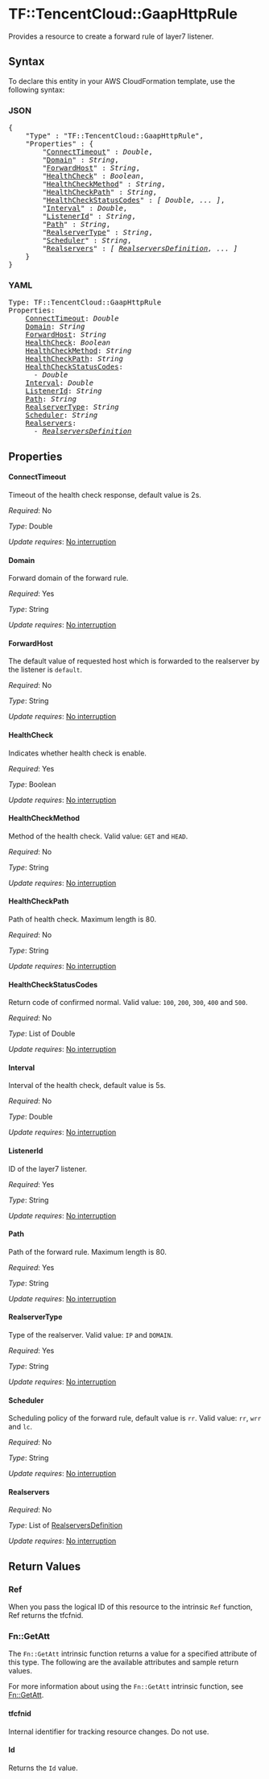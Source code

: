 # TF::TencentCloud::GaapHttpRule

Provides a resource to create a forward rule of layer7 listener.

## Syntax

To declare this entity in your AWS CloudFormation template, use the following syntax:

### JSON

<pre>
{
    "Type" : "TF::TencentCloud::GaapHttpRule",
    "Properties" : {
        "<a href="#connecttimeout" title="ConnectTimeout">ConnectTimeout</a>" : <i>Double</i>,
        "<a href="#domain" title="Domain">Domain</a>" : <i>String</i>,
        "<a href="#forwardhost" title="ForwardHost">ForwardHost</a>" : <i>String</i>,
        "<a href="#healthcheck" title="HealthCheck">HealthCheck</a>" : <i>Boolean</i>,
        "<a href="#healthcheckmethod" title="HealthCheckMethod">HealthCheckMethod</a>" : <i>String</i>,
        "<a href="#healthcheckpath" title="HealthCheckPath">HealthCheckPath</a>" : <i>String</i>,
        "<a href="#healthcheckstatuscodes" title="HealthCheckStatusCodes">HealthCheckStatusCodes</a>" : <i>[ Double, ... ]</i>,
        "<a href="#interval" title="Interval">Interval</a>" : <i>Double</i>,
        "<a href="#listenerid" title="ListenerId">ListenerId</a>" : <i>String</i>,
        "<a href="#path" title="Path">Path</a>" : <i>String</i>,
        "<a href="#realservertype" title="RealserverType">RealserverType</a>" : <i>String</i>,
        "<a href="#scheduler" title="Scheduler">Scheduler</a>" : <i>String</i>,
        "<a href="#realservers" title="Realservers">Realservers</a>" : <i>[ <a href="realserversdefinition.md">RealserversDefinition</a>, ... ]</i>
    }
}
</pre>

### YAML

<pre>
Type: TF::TencentCloud::GaapHttpRule
Properties:
    <a href="#connecttimeout" title="ConnectTimeout">ConnectTimeout</a>: <i>Double</i>
    <a href="#domain" title="Domain">Domain</a>: <i>String</i>
    <a href="#forwardhost" title="ForwardHost">ForwardHost</a>: <i>String</i>
    <a href="#healthcheck" title="HealthCheck">HealthCheck</a>: <i>Boolean</i>
    <a href="#healthcheckmethod" title="HealthCheckMethod">HealthCheckMethod</a>: <i>String</i>
    <a href="#healthcheckpath" title="HealthCheckPath">HealthCheckPath</a>: <i>String</i>
    <a href="#healthcheckstatuscodes" title="HealthCheckStatusCodes">HealthCheckStatusCodes</a>: <i>
      - Double</i>
    <a href="#interval" title="Interval">Interval</a>: <i>Double</i>
    <a href="#listenerid" title="ListenerId">ListenerId</a>: <i>String</i>
    <a href="#path" title="Path">Path</a>: <i>String</i>
    <a href="#realservertype" title="RealserverType">RealserverType</a>: <i>String</i>
    <a href="#scheduler" title="Scheduler">Scheduler</a>: <i>String</i>
    <a href="#realservers" title="Realservers">Realservers</a>: <i>
      - <a href="realserversdefinition.md">RealserversDefinition</a></i>
</pre>

## Properties

#### ConnectTimeout

Timeout of the health check response, default value is 2s.

_Required_: No

_Type_: Double

_Update requires_: [No interruption](https://docs.aws.amazon.com/AWSCloudFormation/latest/UserGuide/using-cfn-updating-stacks-update-behaviors.html#update-no-interrupt)

#### Domain

Forward domain of the forward rule.

_Required_: Yes

_Type_: String

_Update requires_: [No interruption](https://docs.aws.amazon.com/AWSCloudFormation/latest/UserGuide/using-cfn-updating-stacks-update-behaviors.html#update-no-interrupt)

#### ForwardHost

The default value of requested host which is forwarded to the realserver by the listener is `default`.

_Required_: No

_Type_: String

_Update requires_: [No interruption](https://docs.aws.amazon.com/AWSCloudFormation/latest/UserGuide/using-cfn-updating-stacks-update-behaviors.html#update-no-interrupt)

#### HealthCheck

Indicates whether health check is enable.

_Required_: Yes

_Type_: Boolean

_Update requires_: [No interruption](https://docs.aws.amazon.com/AWSCloudFormation/latest/UserGuide/using-cfn-updating-stacks-update-behaviors.html#update-no-interrupt)

#### HealthCheckMethod

Method of the health check. Valid value: `GET` and `HEAD`.

_Required_: No

_Type_: String

_Update requires_: [No interruption](https://docs.aws.amazon.com/AWSCloudFormation/latest/UserGuide/using-cfn-updating-stacks-update-behaviors.html#update-no-interrupt)

#### HealthCheckPath

Path of health check. Maximum length is 80.

_Required_: No

_Type_: String

_Update requires_: [No interruption](https://docs.aws.amazon.com/AWSCloudFormation/latest/UserGuide/using-cfn-updating-stacks-update-behaviors.html#update-no-interrupt)

#### HealthCheckStatusCodes

Return code of confirmed normal. Valid value: `100`, `200`, `300`, `400` and `500`.

_Required_: No

_Type_: List of Double

_Update requires_: [No interruption](https://docs.aws.amazon.com/AWSCloudFormation/latest/UserGuide/using-cfn-updating-stacks-update-behaviors.html#update-no-interrupt)

#### Interval

Interval of the health check, default value is 5s.

_Required_: No

_Type_: Double

_Update requires_: [No interruption](https://docs.aws.amazon.com/AWSCloudFormation/latest/UserGuide/using-cfn-updating-stacks-update-behaviors.html#update-no-interrupt)

#### ListenerId

ID of the layer7 listener.

_Required_: Yes

_Type_: String

_Update requires_: [No interruption](https://docs.aws.amazon.com/AWSCloudFormation/latest/UserGuide/using-cfn-updating-stacks-update-behaviors.html#update-no-interrupt)

#### Path

Path of the forward rule. Maximum length is 80.

_Required_: Yes

_Type_: String

_Update requires_: [No interruption](https://docs.aws.amazon.com/AWSCloudFormation/latest/UserGuide/using-cfn-updating-stacks-update-behaviors.html#update-no-interrupt)

#### RealserverType

Type of the realserver. Valid value: `IP` and `DOMAIN`.

_Required_: Yes

_Type_: String

_Update requires_: [No interruption](https://docs.aws.amazon.com/AWSCloudFormation/latest/UserGuide/using-cfn-updating-stacks-update-behaviors.html#update-no-interrupt)

#### Scheduler

Scheduling policy of the forward rule, default value is `rr`. Valid value: `rr`, `wrr` and `lc`.

_Required_: No

_Type_: String

_Update requires_: [No interruption](https://docs.aws.amazon.com/AWSCloudFormation/latest/UserGuide/using-cfn-updating-stacks-update-behaviors.html#update-no-interrupt)

#### Realservers

_Required_: No

_Type_: List of <a href="realserversdefinition.md">RealserversDefinition</a>

_Update requires_: [No interruption](https://docs.aws.amazon.com/AWSCloudFormation/latest/UserGuide/using-cfn-updating-stacks-update-behaviors.html#update-no-interrupt)

## Return Values

### Ref

When you pass the logical ID of this resource to the intrinsic `Ref` function, Ref returns the tfcfnid.

### Fn::GetAtt

The `Fn::GetAtt` intrinsic function returns a value for a specified attribute of this type. The following are the available attributes and sample return values.

For more information about using the `Fn::GetAtt` intrinsic function, see [Fn::GetAtt](https://docs.aws.amazon.com/AWSCloudFormation/latest/UserGuide/intrinsic-function-reference-getatt.html).

#### tfcfnid

Internal identifier for tracking resource changes. Do not use.

#### Id

Returns the <code>Id</code> value.

